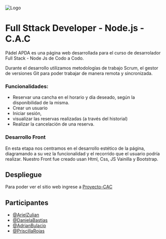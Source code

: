 ![Logo](https://github.com/Priscilla-Rojas/Proyecto-CAC/blob/dev/assets/logo.png)


# Full Sttack Developer - Node.js - C.A.C
Pádel APDA es una página web desarrollada para el curso de desarrolador Full Stack - Node Js de Codo a Codo.

Durante el desarrollo utilizamos metodologías de trabajo Scrum, el gestor de versiones Git para poder trabajar de manera remota y sincronizada. 

### Funcionalidades:
-	Reservar una cancha en el horario y día deseado, según la disponibilidad de la misma. 
-	Crear un usuario
-	Iniciar sesión, 
-	visualizar las reservas realizadas (a través del historial) 
-	Realizar la cancelación de una reserva.
### Desarrollo Front
En esta etapa nos centramos en el desarrollo estético de la página, diagramando a su vez la funcionalidad y el recorrido que el usuario podría realizar.
Nuestro Front fue creado usan Html, Css, JS Vainilla y Bootstrap.
## Despliegue

Para poder ver el sitio web ingrese a [Proyecto-CAC](https://priscilla-rojas.github.io/Proyecto-CAC/)

## Participantes

- [@ArielZulian](https://github.com/ArielZulian)
- [@DanielaBastias](https://github.com/Nannys-cmd)
- [@AdrianBulacio](https://github.com/abulacio)
- [@PriscillaRojas](https://github.com/Priscilla-Rojas)